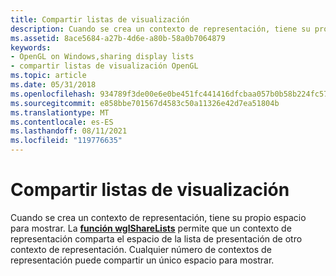 ```yaml
---
title: Compartir listas de visualización
description: Cuando se crea un contexto de representación, tiene su propio espacio para mostrar.
ms.assetid: 8ace5684-a27b-4d6e-a80b-58a0b7064879
keywords:
- OpenGL on Windows,sharing display lists
- compartir listas de visualización OpenGL
ms.topic: article
ms.date: 05/31/2018
ms.openlocfilehash: 934789f3de00e6e0be451fc441416dfcbaa057b0b58b224fc57021db31575e71
ms.sourcegitcommit: e858bbe701567d4583c50a11326e42d7ea51804b
ms.translationtype: MT
ms.contentlocale: es-ES
ms.lasthandoff: 08/11/2021
ms.locfileid: "119776635"
---
```

# <a name="sharing-display-lists"></a>Compartir listas de visualización

Cuando se crea un contexto de representación, tiene su propio espacio para mostrar. La [**función wglShareLists**](/windows/desktop/api/wingdi/nf-wingdi-wglsharelists) permite que un contexto de representación comparta el espacio de la lista de presentación de otro contexto de representación. Cualquier número de contextos de representación puede compartir un único espacio para mostrar.

 

 




